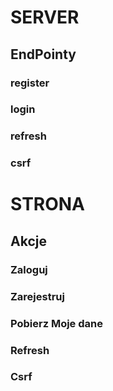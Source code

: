 # SERVER

## EndPointy

### register

<!--region REGISTER-->

<!--endregion REGISTER-->

### login

<!--region LOGIN-->

<!--endregion LOGIN-->

### refresh

<!--region REFRESH-->

<!--endregion REFRESH-->

### csrf

<!--region csrf-->

<!--endregion csrf-->

# STRONA

## Akcje

### Zaloguj

### Zarejestruj

### Pobierz Moje dane

### Refresh

### Csrf
